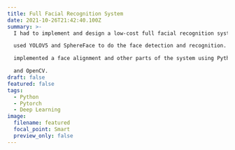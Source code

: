 ```yaml
---
title: Full Facial Recognition System
date: 2021-10-26T21:42:40.100Z
summary: >-
  I had to implement and design a low-cost full facial recognition system. I\

  used YOLOV5 and SphereFace to do the face detection and recognition. I also\

  implemented a face alignment and other parts of the system using Python/Pytorch,\

  and OpenCV.
draft: false
featured: false
tags:
  - Python
  - Pytorch
  - Deep Learning
image:
  filename: featured
  focal_point: Smart
  preview_only: false
---
```

